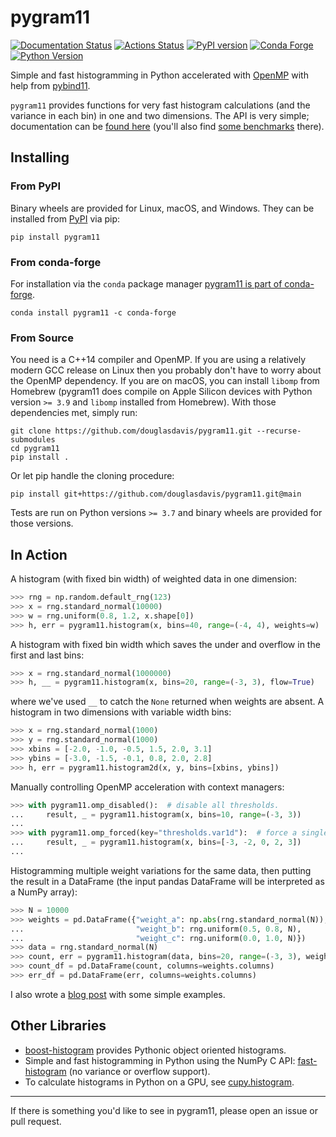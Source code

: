 # pygram11

[![Documentation Status](https://readthedocs.org/projects/pygram11/badge/?version=latest)](https://pygram11.readthedocs.io/en/latest/?badge=latest)
[![Actions Status](https://github.com/douglasdavis/pygram11/workflows/Tests/badge.svg)](https://github.com/douglasdavis/pygram11/actions)
[![PyPI version](https://img.shields.io/pypi/v/pygram11.svg?colorB=486b87&style=flat)](https://pypi.org/project/pygram11/)
[![Conda Forge](https://img.shields.io/conda/vn/conda-forge/pygram11.svg?colorB=486b87&style=flat)](https://anaconda.org/conda-forge/pygram11)
[![Python Version](https://img.shields.io/pypi/pyversions/pygram11)](https://pypi.org/project/pygram11/)

Simple and fast histogramming in Python accelerated with
[OpenMP](https://www.openmp.org/) with help from
[pybind11](https://github.com/pybind/pybind11).

`pygram11` provides functions for very fast histogram calculations
(and the variance in each bin) in one and two dimensions. The API is
very simple; documentation can be [found
here](https://pygram11.readthedocs.io/) (you'll also find [some
benchmarks](https://pygram11.readthedocs.io/en/stable/bench.html)
there).

## Installing

### From PyPI

Binary wheels are provided for Linux, macOS, and Windows. They can be
installed from [PyPI](https://pypi.org/project/pygram11/) via pip:

```
pip install pygram11
```

### From conda-forge

For installation via the `conda` package manager [pygram11 is part of
conda-forge](https://anaconda.org/conda-forge/pygram11).

```none
conda install pygram11 -c conda-forge
```

### From Source

You need is a C++14 compiler and OpenMP. If you are using a relatively
modern GCC release on Linux then you probably don't have to worry
about the OpenMP dependency. If you are on macOS, you can install
`libomp` from Homebrew (pygram11 does compile on Apple Silicon devices
with Python version `>= 3.9` and `libomp` installed from Homebrew).
With those dependencies met, simply run:

```none
git clone https://github.com/douglasdavis/pygram11.git --recurse-submodules
cd pygram11
pip install .
```

Or let pip handle the cloning procedure:

```none
pip install git+https://github.com/douglasdavis/pygram11.git@main
```

Tests are run on Python versions `>= 3.7` and binary wheels are
provided for those versions.

## In Action

A histogram (with fixed bin width) of weighted data in one dimension:

```python
>>> rng = np.random.default_rng(123)
>>> x = rng.standard_normal(10000)
>>> w = rng.uniform(0.8, 1.2, x.shape[0])
>>> h, err = pygram11.histogram(x, bins=40, range=(-4, 4), weights=w)
```

A histogram with fixed bin width which saves the under and overflow in
the first and last bins:

```python
>>> x = rng.standard_normal(1000000)
>>> h, __ = pygram11.histogram(x, bins=20, range=(-3, 3), flow=True)
```

where we've used `__` to catch the `None` returned when weights are
absent. A histogram in two dimensions with variable width bins:

```python
>>> x = rng.standard_normal(1000)
>>> y = rng.standard_normal(1000)
>>> xbins = [-2.0, -1.0, -0.5, 1.5, 2.0, 3.1]
>>> ybins = [-3.0, -1.5, -0.1, 0.8, 2.0, 2.8]
>>> h, err = pygram11.histogram2d(x, y, bins=[xbins, ybins])
```

Manually controlling OpenMP acceleration with context managers:

```python
>>> with pygram11.omp_disabled():  # disable all thresholds.
...     result, _ = pygram11.histogram(x, bins=10, range=(-3, 3))
...
>>> with pygram11.omp_forced(key="thresholds.var1d"):  # force a single threshold.
...     result, _ = pygram11.histogram(x, bins=[-3, -2, 0, 2, 3])
...
```

Histogramming multiple weight variations for the same data, then
putting the result in a DataFrame (the input pandas DataFrame will be
interpreted as a NumPy array):

```python
>>> N = 10000
>>> weights = pd.DataFrame({"weight_a": np.abs(rng.standard_normal(N)),
...                         "weight_b": rng.uniform(0.5, 0.8, N),
...                         "weight_c": rng.uniform(0.0, 1.0, N)})
>>> data = rng.standard_normal(N)
>>> count, err = pygram11.histogram(data, bins=20, range=(-3, 3), weights=weights, flow=True)
>>> count_df = pd.DataFrame(count, columns=weights.columns)
>>> err_df = pd.DataFrame(err, columns=weights.columns)
```

I also wrote a [blog
post](https://ddavis.io/posts/introducing-pygram11/) with some simple
examples.

## Other Libraries

- [boost-histogram](https://github.com/scikit-hep/boost-histogram)
  provides Pythonic object oriented histograms.
- Simple and fast histogramming in Python using the NumPy C API:
  [fast-histogram](https://github.com/astrofrog/fast-histogram) (no
  variance or overflow support).
- To calculate histograms in Python on a GPU, see
  [cupy.histogram](https://docs.cupy.dev/en/stable/reference/generated/cupy.histogram.html).

---

If there is something you'd like to see in pygram11, please open an
issue or pull request.
